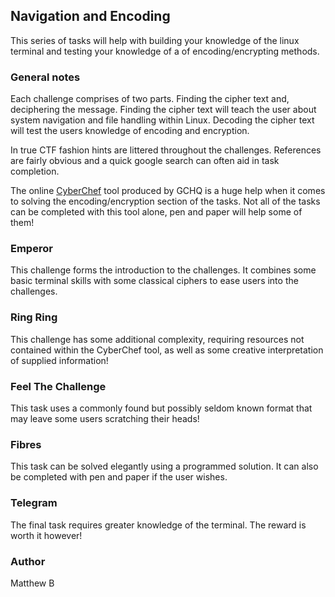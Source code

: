## Navigation and Encoding

This series of tasks will help with building your knowledge of
the linux terminal and testing your knowledge of
a of encoding/encrypting methods.

### General notes
Each challenge comprises of two parts. Finding the cipher text and, deciphering the message.
Finding the cipher text will teach the user about system navigation and file handling within Linux.
Decoding the cipher text will test the users knowledge of encoding and encryption.

In true CTF fashion hints are littered throughout the challenges. 
References are fairly obvious and a quick google search can often aid in task completion.

The online [CyberChef](https://gchq.github.io/CyberChef/) tool produced by GCHQ is a huge help when it comes 
to solving the encoding/encryption section of the tasks. Not all of the tasks can be completed with this tool alone, pen and paper will help 
some of them!


### Emperor
This challenge forms the introduction to the challenges. It combines some basic terminal skills 
with some classical ciphers to ease users into the challenges.

### Ring Ring
This challenge has some additional complexity, requiring resources not contained within the CyberChef tool, 
as well as some creative interpretation of supplied information!

### Feel The Challenge
This task uses a commonly found but possibly seldom known format that may leave some users scratching their heads!

### Fibres
This task can be solved elegantly using a programmed solution. It can also be completed
with pen and paper if the user wishes.

### Telegram
The final task requires greater knowledge of the terminal. The reward is worth it however!
### Author
Matthew B